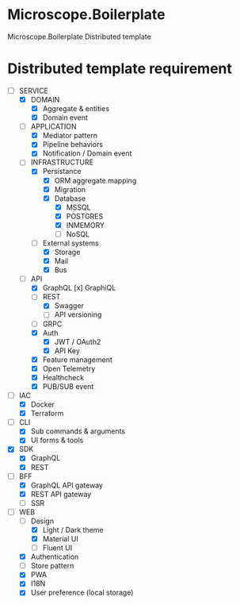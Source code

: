# Microscope.Boilerplate

Microscope.Boilerplate Distributed template

# Distributed template requirement

- [ ] SERVICE
    - [x] DOMAIN
        - [x] Aggregate & entities
        - [x] Domain event

    - [ ] APPLICATION
        - [x] Mediator pattern
        - [x] Pipeline behaviors
        - [x] Notification / Domain event

    - [ ] INFRASTRUCTURE
        - [x] Persistance
            - [x] ORM aggregate mapping
            - [x] Migration
            - [x] Database
                - [x] MSSQL
                - [x] POSTGRES
                - [x] INMEMORY
                - [ ] NoSQL
        - [ ] External systems
            - [x] Storage
            - [x] Mail
            - [x] Bus

    - [ ] API
        - [x] GraphQL
            [x] GraphiQL
        - [ ] REST
            - [x] Swagger
            - [ ] API versioning
        - [ ] GRPC
        - [x] Auth
            - [x] JWT / OAuth2
            - [x] API Key
        - [x] Feature management
        - [x] Open Telemetry
        - [x] Healthcheck
        - [x] PUB/SUB event

- [ ] IAC
    - [x] Docker
    - [x] Terraform

- [ ] CLI
    - [x] Sub commands & arguments
    - [x] UI forms & tools

- [x] SDK
    - [x] GraphQL
    - [x] REST

- [ ] BFF
    - [x] GraphQL API gateway
    - [x] REST API gateway
    - [ ] SSR

- [ ] WEB
    - [ ] Design
        - [x] Light / Dark theme
        - [x] Material UI
        - [ ] Fluent UI
    - [x] Authentication
    - [ ] Store pattern
    - [x] PWA
    - [x] I18N
    - [x] User preference (local storage)
